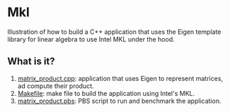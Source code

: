 # Mkl

Illustration of how to build a C++ application that uses the Eigen
template library for linear algebra to use Intel MKL under the hood.

## What is it?

1. [matrix_product.cpp](matrix_product.cpp): application that uses Eigen to represent
    matrices, ad compute their product.
1. [Makefile](Makefile): make file to build the application using Intel's MKL.
1. [matrix_product.pbs](matrix_product.pbs): PBS script to run and benchmark the
    application.
